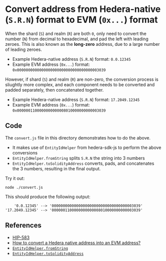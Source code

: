 # Convert address from Hedera-native (`S.R.N`) format to EVM (`0x...`) format

When the shard (`S`) and realm (`R`) are both `0`,
only need to convert the number (`N`)
from decimal to hexadecimal,
and pad the left with leading zeroes.
This is also known as the **long-zero** address,
due to a large number of leading zeroes.

- Example Hedera-native address (`S.R.N`) format: `0.0.12345`
- Example EVM address (`0x...`) format: `0x0000000000000000000000000000000000003039`

However, if shard (`S`) and realm (`R`) are non-zero,
the conversion process is sliughtly more complex,
and each component needs to be
converted and padded separately,
then concatenated together.

- Example Hedera-native address (`S.R.N`) format: `17.2049.12345`
- Example EVM address (`0x...`) format: `0x0000001100000000000008010000000000003039`

## Code

The `convert.js` file in this directory demonstrates how to do the above.

- It makes use of `EntityIdHelper` from hedera-sdk-js
  to perform the above conversions
- `EntityIdHelper.fromString`
  splits `S.R.N` the string into 3 numbers
- `EntityIdHelper.toSolidityAddress`
  converts, pads, and concatenates the 3 numbers,
  resulting in the final output.

Try it out:

```shell
node ./convert.js
```

This should produce the following output:

```text
    '0.0.12345' --> '0000000000000000000000000000000000003039'
'17.2049.12345' --> '0000001100000000000008010000000000003039'
```

## References

- [HIP-583](https://hips.hedera.com/hip/hip-583)
- [How to convert a Hedera native address into an EVM address?](https://stackoverflow.com/q/76182970/194982)
- [`EntityIdHelper.fromString`](https://github.com/hashgraph/hedera-sdk-js/blob/d761dc49/src/EntityIdHelper.js#L195-L212)
- [`EntityIdHelper.toSolidityAddress`](https://github.com/hashgraph/hedera-sdk-js/blob/d761dc49/src/EntityIdHelper.js#L249-L259)
